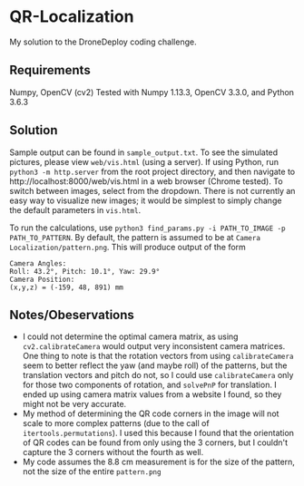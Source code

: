 # QR-Localization
My solution to the DroneDeploy coding challenge.

## Requirements
Numpy, OpenCV (cv2)
Tested with Numpy 1.13.3, OpenCV 3.3.0, and Python 3.6.3

## Solution
Sample output can be found in `sample_output.txt`. To see the simulated pictures, please view `web/vis.html` (using a server). If using Python, run `python3 -m http.server` from the root project directory, and then navigate to http://localhost:8000/web/vis.html in a web browser (Chrome tested). To switch between images, select from the dropdown. There is not currently an easy way to visualize new images; it would be simplest to simply change the default parameters in `vis.html`.

To run the calculations, use `python3 find_params.py -i PATH_TO_IMAGE -p PATH_TO_PATTERN`. By default, the pattern is assumed to be at `Camera Localization/pattern.png`. This will produce output of the form
```
Camera Angles:
Roll: 43.2°, Pitch: 10.1°, Yaw: 29.9°
Camera Position:
(x,y,z) = (-159, 48, 891) mm
```

## Notes/Obeservations
* I could not determine the optimal camera matrix, as using `cv2.calibrateCamera` would output very inconsistent camera matrices. One thing to note is that the rotation vectors from using `calibrateCamera` seem to better reflect the yaw (and maybe roll) of the patterns, but the translation vectors and pitch do not, so I could use `calibrateCamera` only for those two components of rotation, and `solvePnP` for translation. I ended up using camera matrix values from a website I found, so they might not be very accurate.
* My method of determining the QR code corners in the image will not scale to more complex patterns (due to the call of `itertools.permutations`). I used this because I found that the orientation of QR codes can be found from only using the 3 corners, but I couldn't capture the 3 corners without the fourth as well.
* My code assumes the 8.8 cm measurement is for the size of the pattern, not the size of the entire `pattern.png`


